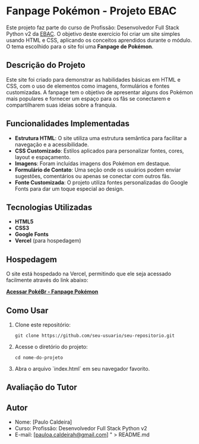 # Fanpage Pokémon - Projeto EBAC

Este projeto faz parte do curso de Profissão: Desenvolvedor Full Stack Python v2 da [EBAC](https://ebaconline.com.br/). O objetivo deste exercício foi criar um site simples usando HTML e CSS, aplicando os conceitos aprendidos durante o módulo. O tema escolhido para o site foi uma **Fanpage de Pokémon**.

## Descrição do Projeto

Este site foi criado para demonstrar as habilidades básicas em HTML e CSS, com o uso de elementos como imagens, formulários e fontes customizadas. A fanpage tem o objetivo de apresentar alguns dos Pokémon mais populares e fornecer um espaço para os fãs se conectarem e compartilharem suas ideias sobre a franquia.

## Funcionalidades Implementadas

- **Estrutura HTML**: O site utiliza uma estrutura semântica para facilitar a navegação e a acessibilidade.
- **CSS Customizado**: Estilos aplicados para personalizar fontes, cores, layout e espaçamento.
- **Imagens**: Foram incluídas imagens dos Pokémon em destaque.
- **Formulário de Contato**: Uma seção onde os usuários podem enviar sugestões, comentários ou apenas se conectar com outros fãs.
- **Fonte Customizada**: O projeto utiliza fontes personalizadas do Google Fonts para dar um toque especial ao design.
  
## Tecnologias Utilizadas

- **HTML5**
- **CSS3**
- **Google Fonts**
- **Vercel** (para hospedagem)

## Hospedagem

O site está hospedado na Vercel, permitindo que ele seja acessado facilmente através do link abaixo:

[**Acessar PokéBr - Fanpage Pokémon**](https://pokebr-fanpage.vercel.app/)

## Como Usar

1. Clone este repositório:
   ```
   git clone https://github.com/seu-usuario/seu-repositorio.git
   ```
2. Acesse o diretório do projeto:
   ```
   cd nome-do-projeto
   ```
3. Abra o arquivo \`index.html\` em seu navegador favorito.


## Avaliação do Tutor


## Autor

- Nome: [Paulo Caldeira]
- Curso: Profissão: Desenvolvedor Full Stack Python v2
- E-mail: [pauloa.caldeirah@gmail.com]
" > README.md

